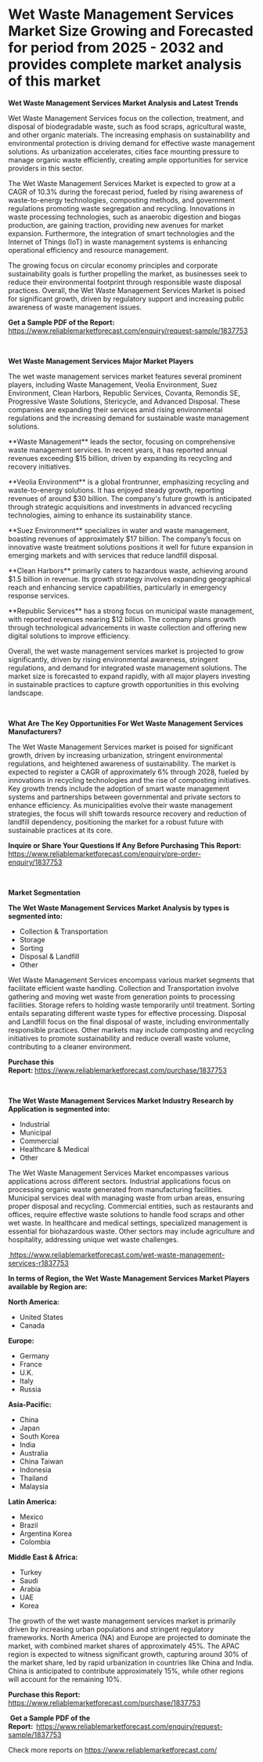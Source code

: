 <p><h1>Wet Waste Management Services Market Size Growing and Forecasted for period from 2025 - 2032 and provides complete market analysis of this market</h1></p><p><strong>Wet Waste Management Services Market Analysis and Latest Trends</strong></p>
<p><p>Wet Waste Management Services focus on the collection, treatment, and disposal of biodegradable waste, such as food scraps, agricultural waste, and other organic materials. The increasing emphasis on sustainability and environmental protection is driving demand for effective waste management solutions. As urbanization accelerates, cities face mounting pressure to manage organic waste efficiently, creating ample opportunities for service providers in this sector.</p><p>The Wet Waste Management Services Market is expected to grow at a CAGR of 10.3% during the forecast period, fueled by rising awareness of waste-to-energy technologies, composting methods, and government regulations promoting waste segregation and recycling. Innovations in waste processing technologies, such as anaerobic digestion and biogas production, are gaining traction, providing new avenues for market expansion. Furthermore, the integration of smart technologies and the Internet of Things (IoT) in waste management systems is enhancing operational efficiency and resource management.</p><p>The growing focus on circular economy principles and corporate sustainability goals is further propelling the market, as businesses seek to reduce their environmental footprint through responsible waste disposal practices. Overall, the Wet Waste Management Services Market is poised for significant growth, driven by regulatory support and increasing public awareness of waste management issues.</p></p>
<p><strong>Get a Sample PDF of the Report:&nbsp;</strong> <a href="https://www.reliablemarketforecast.com/enquiry/request-sample/1837753?utm_campaign=3310&utm_medium=2&utm_source=Github&utm_content=ia&utm_term=11032025&utm_id=wet-waste-management-services">https://www.reliablemarketforecast.com/enquiry/request-sample/1837753</a></p>
<p>&nbsp;</p>
<p><strong>Wet Waste Management Services Major Market Players</strong></p>
<p><p>The wet waste management services market features several prominent players, including Waste Management, Veolia Environment, Suez Environment, Clean Harbors, Republic Services, Covanta, Remondis SE, Progressive Waste Solutions, Stericycle, and Advanced Disposal. These companies are expanding their services amid rising environmental regulations and the increasing demand for sustainable waste management solutions.</p><p>**Waste Management** leads the sector, focusing on comprehensive waste management services. In recent years, it has reported annual revenues exceeding $15 billion, driven by expanding its recycling and recovery initiatives.</p><p>**Veolia Environment** is a global frontrunner, emphasizing recycling and waste-to-energy solutions. It has enjoyed steady growth, reporting revenues of around $30 billion. The company's future growth is anticipated through strategic acquisitions and investments in advanced recycling technologies, aiming to enhance its sustainability stance.</p><p>**Suez Environment** specializes in water and waste management, boasting revenues of approximately $17 billion. The company’s focus on innovative waste treatment solutions positions it well for future expansion in emerging markets and with services that reduce landfill disposal.</p><p>**Clean Harbors** primarily caters to hazardous waste, achieving around $1.5 billion in revenue. Its growth strategy involves expanding geographical reach and enhancing service capabilities, particularly in emergency response services.</p><p>**Republic Services** has a strong focus on municipal waste management, with reported revenues nearing $12 billion. The company plans growth through technological advancements in waste collection and offering new digital solutions to improve efficiency.</p><p>Overall, the wet waste management services market is projected to grow significantly, driven by rising environmental awareness, stringent regulations, and demand for integrated waste management solutions. The market size is forecasted to expand rapidly, with all major players investing in sustainable practices to capture growth opportunities in this evolving landscape.</p></p>
<p>&nbsp;</p>
<p><strong>What Are The Key Opportunities For Wet Waste Management Services Manufacturers?</strong></p>
<p><p>The Wet Waste Management Services market is poised for significant growth, driven by increasing urbanization, stringent environmental regulations, and heightened awareness of sustainability. The market is expected to register a CAGR of approximately 6% through 2028, fueled by innovations in recycling technologies and the rise of composting initiatives. Key growth trends include the adoption of smart waste management systems and partnerships between governmental and private sectors to enhance efficiency. As municipalities evolve their waste management strategies, the focus will shift towards resource recovery and reduction of landfill dependency, positioning the market for a robust future with sustainable practices at its core.</p></p>
<p><strong>Inquire or Share Your Questions If Any Before Purchasing This Report:</strong> <a href="https://www.reliablemarketforecast.com/enquiry/pre-order-enquiry/1837753?utm_campaign=3310&utm_medium=2&utm_source=Github&utm_content=ia&utm_term=11032025&utm_id=wet-waste-management-services">https://www.reliablemarketforecast.com/enquiry/pre-order-enquiry/1837753</a></p>
<p>&nbsp;</p>
<p><strong>Market Segmentation</strong></p>
<p><strong>The Wet Waste Management Services Market Analysis by types is segmented into:</strong></p>
<p><ul><li>Collection & Transportation</li><li>Storage</li><li>Sorting</li><li>Disposal & Landfill</li><li>Other</li></ul></p>
<p><p>Wet Waste Management Services encompass various market segments that facilitate efficient waste handling. Collection and Transportation involve gathering and moving wet waste from generation points to processing facilities. Storage refers to holding waste temporarily until treatment. Sorting entails separating different waste types for effective processing. Disposal and Landfill focus on the final disposal of waste, including environmentally responsible practices. Other markets may include composting and recycling initiatives to promote sustainability and reduce overall waste volume, contributing to a cleaner environment.</p></p>
<p><strong>Purchase this Report:&nbsp;</strong><a href="https://www.reliablemarketforecast.com/purchase/1837753?utm_campaign=3310&utm_medium=2&utm_source=Github&utm_content=ia&utm_term=11032025&utm_id=wet-waste-management-services">https://www.reliablemarketforecast.com/purchase/1837753</a></p>
<p>&nbsp;</p>
<p><strong>The Wet Waste Management Services Market Industry Research by Application is segmented into:</strong></p>
<p><ul><li>Industrial</li><li>Municipal</li><li>Commercial</li><li>Healthcare & Medical</li><li>Other</li></ul></p>
<p><p>The Wet Waste Management Services Market encompasses various applications across different sectors. Industrial applications focus on processing organic waste generated from manufacturing facilities. Municipal services deal with managing waste from urban areas, ensuring proper disposal and recycling. Commercial entities, such as restaurants and offices, require effective waste solutions to handle food scraps and other wet waste. In healthcare and medical settings, specialized management is essential for biohazardous waste. Other sectors may include agriculture and hospitality, addressing unique wet waste challenges.</p></p>
<p><a href="https://www.reliablemarketforecast.com/wet-waste-management-services-r1837753?utm_campaign=3310&utm_medium=2&utm_source=Github&utm_content=ia&utm_term=11032025&utm_id=wet-waste-management-services">&nbsp;https://www.reliablemarketforecast.com/wet-waste-management-services-r1837753</a></p>
<p><strong>In terms of Region, the Wet Waste Management Services Market Players available by Region are:</strong></p>
<p>
    <p> <strong> North America: </strong>
        <ul>
            <li>United States</li>
            <li>Canada</li>
        </ul>
        </p> 
    <p> <strong> Europe: </strong>
        <ul>
            <li>Germany</li>
            <li>France</li>
            <li>U.K.</li>
            <li>Italy</li>
            <li>Russia</li>
        </ul>
        </p> 
    <p> <strong> Asia-Pacific: </strong>
        <ul>
            <li>China</li>
            <li>Japan</li>
            <li>South Korea</li>
            <li>India</li>
            <li>Australia</li>
            <li>China Taiwan</li>
            <li>Indonesia</li>
            <li>Thailand</li>
            <li>Malaysia</li>
        </ul>
        </p> 
    <p> <strong> Latin America: </strong>
        <ul>
            <li>Mexico</li>
            <li>Brazil</li>
            <li>Argentina Korea</li>
            <li>Colombia</li>
        </ul>
        </p> 
    <p> <strong> Middle East & Africa: </strong>
        <ul>
            <li>Turkey</li>
            <li>Saudi</li>
            <li>Arabia</li>
            <li>UAE</li>
            <li>Korea</li>
        </ul>
    </p>
    </p>
<p><p>The growth of the wet waste management services market is primarily driven by increasing urban populations and stringent regulatory frameworks. North America (NA) and Europe are projected to dominate the market, with combined market shares of approximately 45%. The APAC region is expected to witness significant growth, capturing around 30% of the market share, led by rapid urbanization in countries like China and India. China is anticipated to contribute approximately 15%, while other regions will account for the remaining 10%.</p></p>
<p><strong>Purchase this Report: </strong><a href="https://www.reliablemarketforecast.com/purchase/1837753?utm_campaign=3310&utm_medium=2&utm_source=Github&utm_content=ia&utm_term=11032025&utm_id=wet-waste-management-services">https://www.reliablemarketforecast.com/purchase/1837753</a></p>
<p>&nbsp;<strong>Get a Sample PDF of the Report:&nbsp;&nbsp;</strong><a href="https://www.reliablemarketforecast.com/enquiry/request-sample/1837753?utm_campaign=3310&utm_medium=2&utm_source=Github&utm_content=ia&utm_term=11032025&utm_id=wet-waste-management-services">https://www.reliablemarketforecast.com/enquiry/request-sample/1837753</a></p>
<p><strong></strong></p>
<p>Check more reports on <a href="https://www.reliablemarketforecast.com/?utm_campaign=3310&utm_medium=2&utm_source=Github&utm_content=ia&utm_term=11032025&utm_id=wet-waste-management-services">https://www.reliablemarketforecast.com/</a></p>